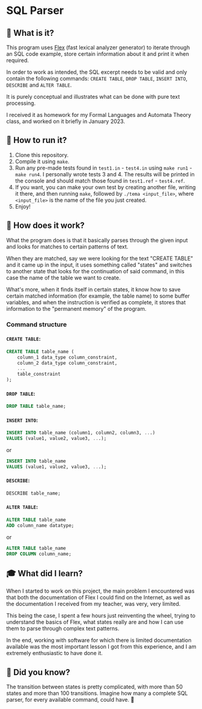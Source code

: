 # SQL Parser

## 🤖 What is it?

This program uses [Flex](https://en.wikipedia.org/wiki/Flex_(lexical_analyser_generator)) (fast lexical analyzer generator) to iterate through an SQL code example, store certain information about it and print it when required.

In order to work as intended, the SQL excerpt needs to be valid and only contain the following commands: `CREATE TABLE`, `DROP TABLE`, `INSERT INTO`, `DESCRIBE` and `ALTER TABLE`.

It is purely conceptual and illustrates what can be done with pure text processing.

I received it as homework for my Formal Languages and Automata Theory class, and worked on it briefly in January 2023.

## 🔗 How to run it?

1.  Clone this repository.
2.  Compile it using `make`.
3.  Run any pre-made tests found in `test1.in` - `test4.in` using `make run1` - `make run4`. I personally wrote tests 3 and 4. The results will be printed in the console and should match those found in `test1.ref` - `test4.ref`.
4.  If you want, you can make your own test by creating another file, writing it there, and then running `make`, followed by `./tema <input_file>`, where `<input_file>` is the name of the file you just created.
5.  Enjoy!

## 🔭 How does it work?

What the program does is that it basically parses through the given input and looks for matches to certain patterns of text.

When they are matched, say we were looking for the text "CREATE TABLE" and it came up in the input, it uses something called "states" and switches to another state that looks for the continuation of said command, in this case the name of the table we want to create.

What's more, when it finds itself in certain states, it know how to save certain matched information (for example, the table name) to some buffer variables, and when the instruction is verified as complete, it stores that information to the "permanent memory" of the program.

### Command structure

#### `CREATE TABLE`:

```sql
CREATE TABLE table_name (
    column_1 data_type column_constraint,
    column_2 data_type column_constraint,
    ...
    table_constraint
);
```

#### `DROP TABLE`:

```sql
DROP TABLE table_name;
```

#### `INSERT INTO`:

```sql
INSERT INTO table_name (column1, column2, column3, ...)
VALUES (value1, value2, value3, ...);
```

or

```sql
INSERT INTO table_name
VALUES (value1, value2, value3, ...);
```

#### `DESCRIBE`:

```sql
DESCRIBE table_name;
```

#### `ALTER TABLE`:

```sql
ALTER TABLE table_name
ADD column_name datatype;
```

or

```sql
ALTER TABLE table_name
DROP COLUMN column_name;
```

## 🎓 What did I learn?

When I started to work on this project, the main problem I encountered was that both the documentation of Flex I could find on the Internet, as well as the documentation I received from my teacher, was very, very limited.

This being the case, I spent a few hours just reinventing the wheel, trying to understand the basics of Flex, what states really are and how I can use them to parse through complex text patterns.

In the end, working with software for which there is limited documentation available was the most important lesson I got from this experience, and I am extremely enthusiastic to have done it.

## 🤔 Did you know?

The transition between states is pretty complicated, with more than 50 states and more than 100 transitions. Imagine how many a complete SQL parser, for every available command, could have. 🤯
